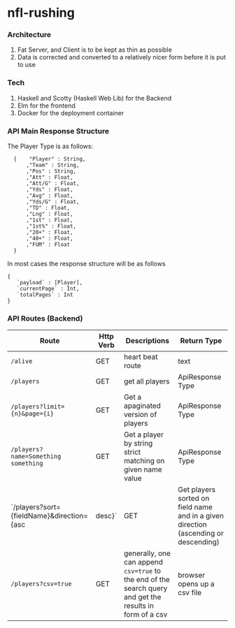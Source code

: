 # nfl-rushing

### Architecture
1. Fat Server, and Client is to be kept as thin as possible
2. Data is corrected and converted to a relatively nicer form before it is put to use


### Tech
1. Haskell and Scotty (Haskell Web Lib) for the Backend
2. Elm for the frontend
3. Docker for the deployment container


### API Main Response Structure ###

The Player Type is as follows:

```
  {    "Player" : String,
      ,"Team" : String, 
      ,"Pos" : String,
      ,"Att" : Float,
      ,"Att/G" : Float,
      ,"Yds" : Float,
      ,"Avg" : Float,
      ,"Yds/G" : Float, 
      ,"TD" : Float,
      ,"Lng" : Float,
      ,"1st" : Float,
      ,"1st%" : Float,
      ,"20+" : Float,
      ,"40+" : Float,
      ,"FUM" : Float
  }

```


In most cases the response structure will be as follows

```
{
   `payload` : [Player],
   `currentPage` : Int,
   `totalPages` : Int
}

```

### API Routes (Backend)

| Route | Http Verb | Descriptions | Return Type |
|-------|-----------|--------------|-------------|
| `/alive` | GET | heart beat route | text |
| `/players`    |    GET    | get all players | ApiResponse Type |
| `/players?limit={n}&page={i}`| GET | Get a apaginated version of players | ApiResponse Type |
| `/players?name=Something something` | GET | Get a player by string strict matching on given name value | ApiResponse Type |
| `/players?sort={fieldName}&direction={asc|desc}` | GET | Get players sorted on field name and in a given direction (ascending or descending) | ApiResponse Type |
| `/players?csv=true`| GET | generally, one can append `csv=true` to the end of the search query and get the results in form of a csv | browser opens up a csv file |
